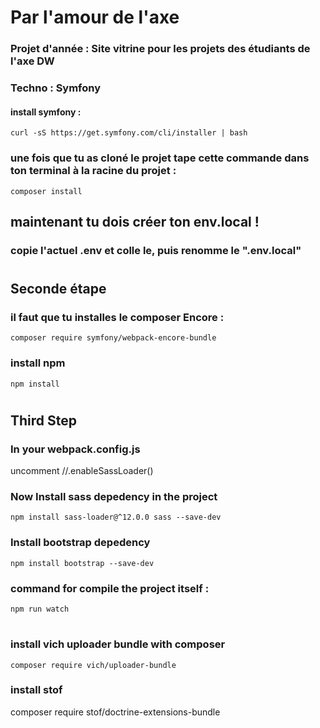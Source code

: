 # Par l'amour de l'axe
### Projet d'année : Site vitrine pour les projets des étudiants de l'axe DW
### Techno : Symfony 
#### install symfony :
    curl -sS https://get.symfony.com/cli/installer | bash

### une fois que tu as cloné le projet tape cette commande dans ton terminal à la racine du projet : 
    composer install
## maintenant tu dois créer ton env.local !
### copie l'actuel .env et colle le, puis renomme le ".env.local"
#

## Seconde étape

### il faut que tu installes le composer Encore : 
    composer require symfony/webpack-encore-bundle

### install npm
    npm install

#

## Third Step

### In your webpack.config.js
uncomment //.enableSassLoader()

### Now Install sass depedency in the project
    npm install sass-loader@^12.0.0 sass --save-dev

### Install bootstrap depedency
    npm install bootstrap --save-dev

### command for compile the project itself :
    npm run watch
#

### install vich uploader bundle with composer

    composer require vich/uploader-bundle

### install stof
composer require stof/doctrine-extensions-bundle